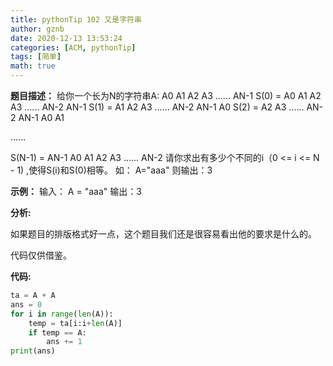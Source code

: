 ```yaml
---
title: pythonTip 102 又是字符串
author: gznb
date: 2020-12-13 13:53:24
categories: [ACM, pythonTip]
tags: [简单]
math: true
---
```


**题目描述：**
给你一个长为N的字符串A: A0 A1 A2 A3 ...... AN-1
S(0)   = A0 A1 A2 A3 ...... AN-2 AN-1 
S(1)   = A1 A2 A3 ...... AN-2 AN-1 A0 
S(2)   = A2 A3 ...... AN-2 AN-1 A0 A1 

......

S(N-1) = AN-1 A0 A1 A2 A3 ...... AN-2 
请你求出有多少个不同的i（0 <= i <= N - 1) ,使得S(i)和S(0)相等。
如：
A="aaa"
则输出：3

**示例：**
输入： A = "aaa"
输出：3



**分析:**

如果题目的排版格式好一点，这个题目我们还是很容易看出他的要求是什么的。



代码仅供借鉴。



**代码:**
```python
ta = A + A
ans = 0
for i in range(len(A)):
    temp = ta[i:i+len(A)]
    if temp == A:
        ans += 1
print(ans)
```
